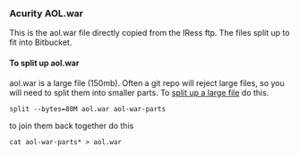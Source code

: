 ### Acurity AOL.war
This is the aol.war file directly copied from the IRess ftp.
The files split up to fit into Bitbucket.

#### To split up aol.war
aol.war is a large file (150mb). Often a git repo will reject large files, so you will need to split them into smaller parts.  To [split up a large file](https://askubuntu.com/questions/54579/how-to-split-larger-files-into-smaller-parts) do this.
```
split --bytes=80M aol.war aol-war-parts
```
to join them back together do this
```
cat aol-war-parts* > aol.war
```